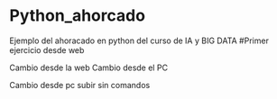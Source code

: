 # Python_ahorcado
Ejemplo del ahoracado en python del curso de IA y BIG DATA
#Primer ejercicio desde web

Cambio desde la web
Cambio desde el PC

Cambio desde pc subir sin comandos